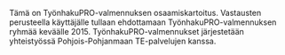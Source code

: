 Tämä on TyönhakuPRO-valmennuksen osaamiskartoitus. Vastausten perusteella käyttäjälle tullaan ehdottamaan TyönhakuPRO-valmennuksen ryhmää keväälle 2015. TyönhakuPRO-valmennukset järjestetään yhteistyössä Pohjois-Pohjanmaan TE-palvelujen kanssa.